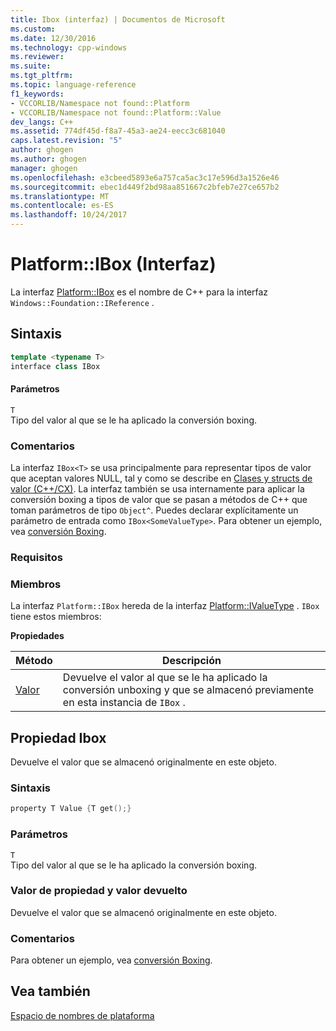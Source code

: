 ```yaml
---
title: Ibox (interfaz) | Documentos de Microsoft
ms.custom: 
ms.date: 12/30/2016
ms.technology: cpp-windows
ms.reviewer: 
ms.suite: 
ms.tgt_pltfrm: 
ms.topic: language-reference
f1_keywords:
- VCCORLIB/Namespace not found::Platform
- VCCORLIB/Namespace not found::Platform::Value
dev_langs: C++
ms.assetid: 774df45d-f8a7-45a3-ae24-eecc3c681040
caps.latest.revision: "5"
author: ghogen
ms.author: ghogen
manager: ghogen
ms.openlocfilehash: e3cbeed5893e6a757ca5ac3c17e596d3a1526e46
ms.sourcegitcommit: ebec1d449f2bd98aa851667c2bfeb7e27ce657b2
ms.translationtype: MT
ms.contentlocale: es-ES
ms.lasthandoff: 10/24/2017
---
```

# <a name="platformibox-interface"></a>Platform::IBox (Interfaz)
La interfaz [Platform::IBox](../cppcx/platform-ibox-interface.md) es el nombre de C++ para la interfaz `Windows::Foundation::IReference` .  
  
## <a name="syntax"></a>Sintaxis  
  
```cpp  
template <typename T>  
interface class IBox  
```  
  
#### <a name="parameters"></a>Parámetros  
 `T`  
 Tipo del valor al que se le ha aplicado la conversión boxing.  
  
### <a name="remarks"></a>Comentarios  
 La interfaz `IBox<T>` se usa principalmente para representar tipos de valor que aceptan valores NULL, tal y como se describe en [Clases y structs de valor (C++/CX)](../cppcx/value-classes-and-structs-c-cx.md). La interfaz también se usa internamente para aplicar la conversión boxing a tipos de valor que se pasan a métodos de C++ que toman parámetros de tipo `Object^`. Puedes declarar explícitamente un parámetro de entrada como `IBox<SomeValueType>`. Para obtener un ejemplo, vea [conversión Boxing](../cppcx/boxing-c-cx.md).  
  
### <a name="requirements"></a>Requisitos  
  
### <a name="members"></a>Miembros  
 La interfaz `Platform::IBox` hereda de la interfaz [Platform::IValueType](../cppcx/platform-ivaluetype-interface.md) . `IBox` tiene estos miembros:  
  
 **Propiedades**  
  
|Método|Descripción|  
|------------|-----------------|  
|[Valor](#value)|Devuelve el valor al que se le ha aplicado la conversión unboxing y que se almacenó previamente en esta instancia de `IBox` .|  

## <a name="value"></a>Propiedad Ibox
Devuelve el valor que se almacenó originalmente en este objeto.  
  
### <a name="syntax"></a>Sintaxis  
  
```cpp  
property T Value {T get();}  
```  
  
### <a name="parameters"></a>Parámetros  
 `T`  
 Tipo del valor al que se le ha aplicado la conversión boxing.  
  
### <a name="property-valuereturn-value"></a>Valor de propiedad y valor devuelto  
 Devuelve el valor que se almacenó originalmente en este objeto.  
  
### <a name="remarks"></a>Comentarios  
 Para obtener un ejemplo, vea [conversión Boxing](../cppcx/boxing-c-cx.md).  
  
  
## <a name="see-also"></a>Vea también  
 [Espacio de nombres de plataforma](../cppcx/platform-namespace-c-cx.md)
